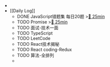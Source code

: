 -
- [[Daily Log]]
	- DONE JavaScript错题集 每日20题 >[🍅 25min](#agenda-pomo://?t=f-1688374604926-1500)
	- TODO Promise >[🍅 25min](#agenda-pomo://?t=f-1688377473564-1500)
	- TODO 面试-技术一面
	- TODO TypeScript
	- TODO LeetCode
	- TODO React技术揭秘
	- TODO React coding-Redux
	- TODO 算法-全排列
	-